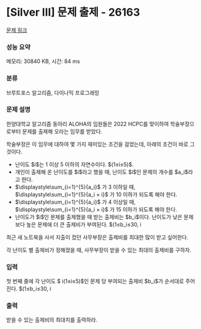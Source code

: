 # [Silver III] 문제 출제 - 26163 

[문제 링크](https://www.acmicpc.net/problem/26163) 

### 성능 요약

메모리: 30840 KB, 시간: 84 ms

### 분류

브루트포스 알고리즘, 다이나믹 프로그래밍

### 문제 설명

<p>한양대학교 알고리즘 동아리 ​​​​​​ALOHA의 임원들은 2022 HCPC를 맞이하여 학술부장으로부터 문제를 출제해 오라는 임무를 받았다.</p>

<p>학술부장은 이 임무에 대하여 몇 가지 재미있는 조건을 걸었는데, 아래의 조건이 바로 그것이다.</p>

<ul>
	<li>난이도 $i$는 1 이상 5 이하의 자연수이다. $(1≤i≤5)$.</li>
	<li>개인이 출제해 온 난이도를 $i$라고 했을 때, 난이도 $i$인 문제의 개수를 $a_i$라고 한다.</li>
	<li>$\displaystyle\sum_{i=1}^{5}{a_i}$ 가 3 이하일 때, $\displaystyle\sum_{i=1}^{5}{a_i × i}$ 가 10 이하가 되도록 해야 한다.</li>
	<li>$\displaystyle\sum_{i=1}^{5}{a_i}$ 가 4 이상일 때, $\displaystyle\sum_{i=1}^{5}{a_i × i}$ 가 15 이하가 되도록 해야 한다.</li>
	<li>난이도가 $i$인 문제를 출제했을 때 받는 출제비는 $b_i$이다. 난이도가 낮은 문제보다 높은 문제에 더 큰 출제비가 부여된다. $(1≤b_i≤30,  i<j$이면 $b_i<b_j)$.</li>
</ul>

<p>최근 새 노트북을 사서 지출이 컸던 사무부장은 출제비를 최대한 많이 받고 싶어한다.</p>

<p>각 난이도 별 출제비가 정해졌을 때, 사무부장이 받을 수 있는 최대의 출제비를 구하자.</p>

### 입력 

 <p>첫 번째 줄에 각 난이도 $ i(1≤i≤5)$인 문제 당 부여되는 출제비 $b_i$<m:r>가 순서대로 주어진다. $(1≤b_i≤30,  i<j$이면 $b_i<b_j)$.</m:r></p>

### 출력 

 <p>받을 수 있는 출제비의 최대치를 출력하라.</p>

